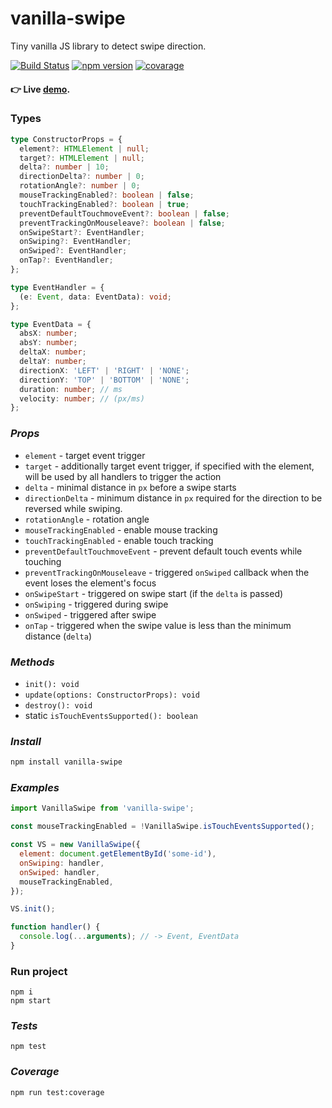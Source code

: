 # vanilla-swipe

Tiny vanilla JS library to detect swipe direction.

[![Build Status](https://travis-ci.com/maxmarinich/vanilla-swipe.svg?branch=master)](https://travis-ci.com/maxmarinich/vanilla-swipe)
[![npm version](https://badge.fury.io/js/vanilla-swipe.svg)](https://img.shields.io/badge/coverage-100%25-brightgreen)
[![covarage](https://img.shields.io/badge/coverage-100%25-brightgreen)](https://img.shields.io/badge/coverage-100%25-brightgreen)

#### 👉 Live [demo](https://maxmarinich.github.io/vanilla-swipe).

### Types

```typescript
type ConstructorProps = {
  element?: HTMLElement | null;
  target?: HTMLElement | null;
  delta?: number | 10;
  directionDelta?: number | 0;
  rotationAngle?: number | 0;
  mouseTrackingEnabled?: boolean | false;
  touchTrackingEnabled?: boolean | true;
  preventDefaultTouchmoveEvent?: boolean | false;
  preventTrackingOnMouseleave?: boolean | false;
  onSwipeStart?: EventHandler;
  onSwiping?: EventHandler;
  onSwiped?: EventHandler;
  onTap?: EventHandler;
};

type EventHandler = {
  (e: Event, data: EventData): void;
};

type EventData = {
  absX: number;
  absY: number;
  deltaX: number;
  deltaY: number;
  directionX: 'LEFT' | 'RIGHT' | 'NONE';
  directionY: 'TOP' | 'BOTTOM' | 'NONE';
  duration: number; // ms
  velocity: number; // (px/ms)
};

```
### _Props_

- `element` - target event trigger
- `target` - additionally target event trigger, if specified  with the element, will be used by all handlers to trigger the action
- `delta` - minimal distance in `px` before a swipe starts
- `directionDelta` - minimum distance in `px` required for the direction to be reversed while swiping. 
- `rotationAngle` - rotation angle
- `mouseTrackingEnabled` - enable mouse tracking
- `touchTrackingEnabled` - enable touch tracking
- `preventDefaultTouchmoveEvent` - prevent default touch events while touching
- `preventTrackingOnMouseleave` - triggered `onSwiped` callback when the event loses the element's focus
- `onSwipeStart` - triggered on swipe start (if the `delta` is passed)
- `onSwiping` - triggered during swipe
- `onSwiped` - triggered after swipe
- `onTap` - triggered when the swipe value is less than the minimum distance (`delta`)

### _Methods_

- `init(): void`
- `update(options: ConstructorProps): void`
- `destroy(): void`
- static `isTouchEventsSupported(): boolean`

### _Install_

```bash
npm install vanilla-swipe
```

### _Examples_

```js
import VanillaSwipe from 'vanilla-swipe';

const mouseTrackingEnabled = !VanillaSwipe.isTouchEventsSupported();

const VS = new VanillaSwipe({
  element: document.getElementById('some-id'),
  onSwiping: handler,
  onSwiped: handler,
  mouseTrackingEnabled,
});

VS.init();

function handler() {
  console.log(...arguments); // -> Event, EventData
}
```

### Run project
```$xslt
npm i
npm start
```

### _Tests_

```
npm test
```

### _Coverage_

```
npm run test:coverage
```
